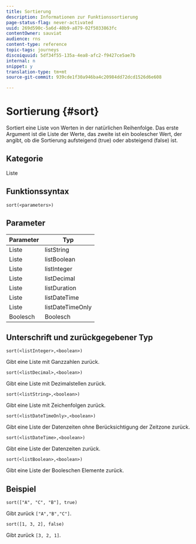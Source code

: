 ```yaml
---
title: Sortierung
description: Informationen zur Funktionssortierung
page-status-flag: never-activated
uuid: 269d590c-5a6d-40b9-a879-02f5033863fc
contentOwner: sauviat
audience: rns
content-type: reference
topic-tags: journeys
discoiquuid: 5df34f55-135a-4ea8-afc2-f9427ce5ae7b
internal: n
snippet: y
translation-type: tm+mt
source-git-commit: 939cde1f30a946ba4c20984dd72dcd1526d6e608

---
```



# Sortierung {#sort}

Sortiert eine Liste von Werten in der natürlichen Reihenfolge. Das erste Argument ist die Liste der Werte, das zweite ist ein boolescher Wert, der angibt, ob die Sortierung aufsteigend (true) oder absteigend (false) ist.

## Kategorie

Liste

## Funktionssyntax

`sort(<parameters>)`

## Parameter

| Parameter | Typ |
|-----------|------------------|
| Liste | listString |
| Liste | listBoolean |
| Liste | listInteger |
| Liste | listDecimal |
| Liste | listDuration |
| Liste | listDateTime |
| Liste | listDateTimeOnly |
| Boolesch | Boolesch |

## Unterschrift und zurückgegebener Typ

`sort(<listInteger>,<boolean>)`

Gibt eine Liste mit Ganzzahlen zurück.

`sort(<listDecimal>,<boolean>)`

Gibt eine Liste mit Dezimalstellen zurück.

`sort(<listString>,<boolean>)`

Gibt eine Liste mit Zeichenfolgen zurück.

`sort(<listDateTimeOnly>,<boolean>)`

Gibt eine Liste der Datenzeiten ohne Berücksichtigung der Zeitzone zurück.

`sort(<listDateTime>,<boolean>)`

Gibt eine Liste der Datenzeiten zurück.

`sort(<listBoolean>,<boolean>)`

Gibt eine Liste der Booleschen Elemente zurück.

## Beispiel

`sort(["A", "C", "B"], true)`

Gibt zurück `["A","B","C"]`.

`sort([1, 3, 2], false)`

Gibt zurück `[3, 2, 1]`.
